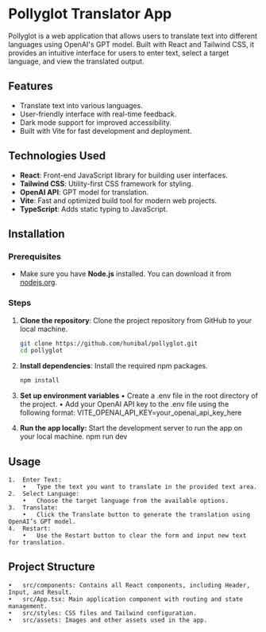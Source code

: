 # Pollyglot Translator App

Pollyglot is a web application that allows users to translate text into different languages using OpenAI's GPT model. Built with React and Tailwind CSS, it provides an intuitive interface for users to enter text, select a target language, and view the translated output.

## Features

- Translate text into various languages.
- User-friendly interface with real-time feedback.
- Dark mode support for improved accessibility.
- Built with Vite for fast development and deployment.

## Technologies Used

- **React**: Front-end JavaScript library for building user interfaces.
- **Tailwind CSS**: Utility-first CSS framework for styling.
- **OpenAI API**: GPT model for translation.
- **Vite**: Fast and optimized build tool for modern web projects.
- **TypeScript**: Adds static typing to JavaScript.

  
## Installation

### Prerequisites

- Make sure you have **Node.js** installed. You can download it from [nodejs.org](https://nodejs.org/).

### Steps

1. **Clone the repository**:
   Clone the project repository from GitHub to your local machine.
   ```bash
   git clone https://github.com/hunibal/pollyglot.git
   cd pollyglot

2. **Install dependencies**:
   Install the required npm packages.
   ```bash
   npm install

3. **Set up environment variables**
	•	Create a .env file in the root directory of the project.
	•	Add your OpenAI API key to the .env file using the following format:
    VITE_OPENAI_API_KEY=your_openai_api_key_here

4.	**Run the app locally:**
    Start the development server to run the app on your local machine.
  	npm run dev

## Usage

	1.	Enter Text:
	    •	Type the text you want to translate in the provided text area.
	2.	Select Language:
	    •	Choose the target language from the available options.
	3.	Translate:
	    •	Click the Translate button to generate the translation using OpenAI’s GPT model.
	4.	Restart:
	    •	Use the Restart button to clear the form and input new text for translation.

## Project Structure

	•	src/components: Contains all React components, including Header, Input, and Result.
	•	src/App.tsx: Main application component with routing and state management.
	•	src/styles: CSS files and Tailwind configuration.
	•	src/assets: Images and other assets used in the app.
